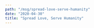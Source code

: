 ```yaml
---
path: "/msg/spread-love-serve-humanity"
date: "2020-04-30"
title: "Spread Love, Serve Humanity"
---
```


